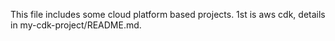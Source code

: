 This file includes some cloud platform based projects.
1st is aws cdk, details in my-cdk-project/README.md.